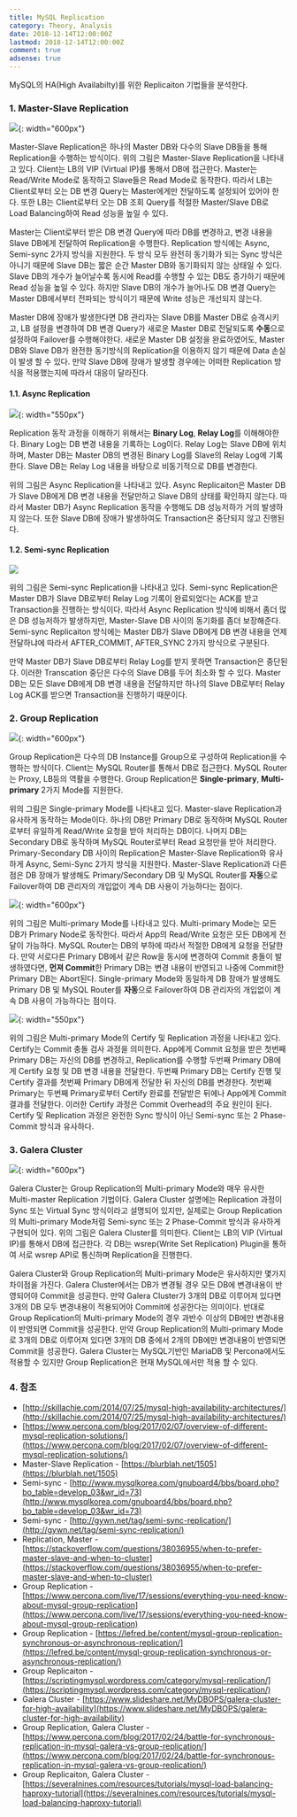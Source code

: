 ```yaml
---
title: MySQL Replication
category: Theory, Analysis
date: 2018-12-14T12:00:00Z
lastmod: 2018-12-14T12:00:00Z
comment: true
adsense: true
---
```


MySQL의 HA(High Availabilty)를 위한 Replicaiton 기법들을 분석한다.

### 1. Master-Slave Replication

![]({{site.baseurl}}/images/theory_analysis/MySQL_Replication/Master_Slave_Replication.PNG){: width="600px"}

Master-Slave Replication은 하나의 Master DB와 다수의 Slave DB들을 통해 Replication을 수행하는 방식이다. 위의 그림은 Master-Slave Replication을 나타내고 있다. Client는 LB의 VIP (Virtual IP)를 통해서 DB에 접근한다. Master는 Read/Write Mode로 동작하고 Slave들은 Read Mode로 동작한다. 따라서 LB는 Client로부터 오는 DB 변경 Query는 Master에게만 전달하도록 설정되어 있어야 한다. 또한 LB는 Client로부터 오는 DB 조회 Query를 적절한 Master/Slave DB로 Load Balancing하여 Read 성능을 높일 수 있다.

Master는 Client로부터 받은 DB 변경 Query에 따라 DB를 변경하고, 변경 내용을 Slave DB에게 전달하여 Replication을 수행한다. Replication 방식에는 Async, Semi-sync 2가지 방식을 지원한다. 두 방식 모두 완전히 동기화가 되는 Sync 방식은 아니기 때문에 Slave DB는 짧은 순간 Master DB와 동기화되지 않는 상태일 수 있다. Slave DB의 개수가 늘어날수록 동시에 Read를 수행할 수 있는 DB도 증가하기 때문에 Read 성능을 높일 수 있다. 하지만 Slave DB의 개수가 늘어나도 DB 변경 Query는 Master DB에서부터 전파되는 방식이기 때문에 Write 성능은 개선되지 않는다.

Master DB에 장애가 발생한다면 DB 관리자는 Slave DB를 Master DB로 승격시키고, LB 설정을 변경하여 DB 변경 Query가 새로운 Master DB로 전달되도록 **수동**으로 설정하여 Failover를 수행해야한다. 새로운 Master DB 설정을 완료하였어도, Master DB와 Slave DB가 완전한 동기방식의 Replication을 이용하지 않기 때문에 Data 손실이 발생 할 수 있다. 만약 Slave DB에 장애가 발생할 경우에는 어떠한 Replication 방식을 적용했는지에 따라서 대응이 달라진다.
 
#### 1.1. Async Replication

![]({{site.baseurl}}/images/theory_analysis/MySQL_Replication/Master_Slave_Async_Replication.PNG){: width="550px"}

Replication 동작 과정을 이해하기 위해서는 **Binary Log**, **Relay Log**를 이해해야한다. Binary Log는 DB 변경 내용을 기록하는 Log이다. Relay Log는 Slave DB에 위치하며, Master DB는 Master DB의 변경된 Binary Log를 Slave의 Relay Log에 기록한다. Slave DB는 Relay Log 내용을 바탕으로 비동기적으로 DB를 변경한다.

위의 그림은 Async Replication을 나타내고 있다. Async Replicaiton은 Master DB가 Slave DB에게 DB 변경 내용을 전달만하고 Slave DB의 상태를 확인하지 않는다. 따라서 Master DB가 Async Replication 동작을 수행해도 DB 성능저하가 거의 발생하지 않는다. 또한 Slave DB에 장애가 발생하여도 Transaction은 중단되지 않고 진행된다.

#### 1.2. Semi-sync Replication

![]({{site.baseurl}}/images/theory_analysis/MySQL_Replication/Master_Slave_Semi-sync_Replication.PNG)

위의 그림은 Semi-sync Replication을 나타내고 있다. Semi-sync Replication은 Master DB가 Slave DB로부터 Relay Log 기록이 완료되었다는 ACK를 받고 Transaction을 진행하는 방식이다. 따라서 Async Replication 방식에 비해서 좀더 많은 DB 성능저하가 발생하지만, Master-Slave DB 사이의 동기화를 좀더 보장해준다. Semi-sync Replicaiton 방식에는 Master DB가 Slave DB에게 DB 변경 내용을 언제 전달하냐에 따라서 AFTER_COMMIT, AFTER_SYNC 2가지 방식으로 구분된다.

만약 Master DB가 Slave DB로부터 Relay Log를 받지 못하면 Transaction은 중단된다. 이러한 Transcation 중단은 다수의 Slave DB를 두어 최소화 할 수 있다. Master DB는 모든 Slave DB에게 DB 변경 내용을 전달하지만 하나의 Slave DB로부터 Relay Log ACK를 받으면 Transaction을 진행하기 때문이다.

### 2. Group Replication

![]({{site.baseurl}}/images/theory_analysis/MySQL_Replication/Group_Replication_Single-primary.PNG){: width="600px"}

Group Replication은 다수의 DB Instance를 Group으로 구성하여 Replication을 수행하는 방식이다. Client는 MySQL Router를 통해서 DB로 접근한다. MySQL Router는 Proxy, LB등의 역활을 수행한다. Group Replication은 **Single-primary**, **Multi-primary** 2가지 Mode를 지원한다.

위의 그림은 Single-primary Mode를 나타내고 있다. Master-slave Replication과 유사하게 동작하는 Mode이다. 하나의 DB만 Primary DB로 동작하며 MySQL Router로부터 유일하게 Read/Write 요청을 받아 처리하는 DB이다. 나머지 DB는 Secondary DB로 동작하며 MySQL Router로부터 Read 요청만을 받아 처리한다. Primary-Secondary DB 사이의 Replication은 Master-Slave Replication와 유사하게 Async, Semi-Sync 2가지 방식을 지원한다. Master-Slave Replication과 다른 점은 DB 장애가 발생해도 Primary/Secondary DB 및 MySQL Router를 **자동**으로 Failover하여 DB 관리자의 개입없이 계속 DB 사용이 가능하다는 점이다.

![]({{site.baseurl}}/images/theory_analysis/MySQL_Replication/Group_Replication_Multi-primary.PNG){: width="600px"}

위의 그림은 Multi-primary Mode를 나타내고 있다. Multi-primary Mode는 모든 DB가 Primary Node로 동작한다. 따라서 App의 Read/Write 요청은 모든 DB에게 전달이 가능하다. MySQL Router는 DB의 부하에 따라서 적절한 DB에게 요청을 전달한다. 만약 서로다른 Primary DB에서 같은 Row을 동시에 변경하여 Commit 충돌이 발생하였다면, **먼져 Commit**한 Primary DB는 변경 내용이 반영되고 나중에 Commit한 Primary DB는 Abort된다. Single-primary Mode와 동일하게 DB 장애가 발생해도 Primary DB 및 MySQL Router를 **자동**으로 Failover하여 DB 관리자의 개입없이 계속 DB 사용이 가능하다는 점이다.

![]({{site.baseurl}}/images/theory_analysis/MySQL_Replication/Group_Replication_Multi-primary_Certify_Replication.PNG){: width="550px"}

위의 그림은 Multi-primary Mode의 Certify 및 Replication 과정을 나타내고 있다. Certify는 Commit 충돌 검사 과정을 의미한다. App에게 Commit 요청을 받은 첫번째 Primary DB는 자신의 DB를 변경하고, Replication를 수행할 두번째 Primary DB에게 Certify 요청 및 DB 변경 내용을 전달한다. 두번째 Primary DB는 Certify 진행 및 Certify 결과를 첫번째 Primary DB에게 전달한 뒤 자신의 DB를 변경한다. 첫번째 Primary는 두번째 Primary로부터 Certify 완료를 전달받은 뒤에나 App에게 Commit 결과를 전달한다. 이러한 Certify 과정은 Commit Overhead의 주요 원인이 된다. Certify 및 Replication 과정은 완전한 Sync 방식이 아닌 Semi-sync 또는 2 Phase-Commit 방식과 유사하다.

### 3. Galera Cluster

![]({{site.baseurl}}/images/theory_analysis/MySQL_Replication/Galera_Cluster.PNG){: width="600px"}

Galera Cluster는 Group Replication의 Multi-primary Mode와 매우 유사한 Multi-master Replication 기법이다. Galera Cluster 설명에는 Replication 과정이 Sync 또는 Virtual Sync 방식이라고 설명되어 있지만, 실제로는 Group Replication의 Multi-primary Mode처럼 Semi-sync 또는 2 Phase-Commit 방식과 유사하게 구현되어 있다. 위의 그림은 Galera Cluster를 의미한다. Client는 LB의 VIP (Virtual IP)를 통해서 DB에 접근한다. 각 DB는 wsrep(Write Set Replication) Plugin을 통하여 서로 wsrep API로 통신하며 Replication을 진행한다.

Galera Cluster와 Group Replication의 Multi-primary Mode은 유사하지만 몇가지 차이점을 가진다. Galera Cluster에서는 DB가 변경될 경우 모든 DB에 변경내용이 반영되어야 Commit을 성공한다. 만약 Galera Cluster가 3개의 DB로 이루어져 있다면 3개의 DB 모두 변경내용이 적용되어야 Commit에 성공한다는 의미이다. 반대로 Group Replication의 Multi-primary Mode의 경우 과반수 이상의 DB에만 변경내용이 반영되면 Commit을 성공한다. 만약 Group Replication의 Multi-primary Mode로 3개의 DB로 이루어져 있다면 3개의 DB 중에서 2개의 DB에만 변경내용이 반영되면 Commit을 성공한다. Galera Cluster는 MySQL기반인 MariaDB 및 Percona에서도 적용할 수 있지만 Group Replication은 현재 MySQL에서만 적용 할 수 있다.

### 4. 참조

* [http://skillachie.com/2014/07/25/mysql-high-availability-architectures/](http://skillachie.com/2014/07/25/mysql-high-availability-architectures/)
* [https://www.percona.com/blog/2017/02/07/overview-of-different-mysql-replication-solutions/](https://www.percona.com/blog/2017/02/07/overview-of-different-mysql-replication-solutions/)
* Master-Slave Replication - [https://blurblah.net/1505](https://blurblah.net/1505)
* Semi-sync - [http://www.mysqlkorea.com/gnuboard4/bbs/board.php?bo_table=develop_03&wr_id=73](http://www.mysqlkorea.com/gnuboard4/bbs/board.php?bo_table=develop_03&wr_id=73)
* Semi-sync - [http://gywn.net/tag/semi-sync-replication/](http://gywn.net/tag/semi-sync-replication/)
* Replication, Master - [https://stackoverflow.com/questions/38036955/when-to-prefer-master-slave-and-when-to-cluster](https://stackoverflow.com/questions/38036955/when-to-prefer-master-slave-and-when-to-cluster)
* Group Replication - [https://www.percona.com/live/17/sessions/everything-you-need-know-about-mysql-group-replication](https://www.percona.com/live/17/sessions/everything-you-need-know-about-mysql-group-replication)
* Group Replication - [https://lefred.be/content/mysql-group-replication-synchronous-or-asynchronous-replication/](https://lefred.be/content/mysql-group-replication-synchronous-or-asynchronous-replication/)
* Group Replicaiton - [https://scriptingmysql.wordpress.com/category/mysql-replication/](https://scriptingmysql.wordpress.com/category/mysql-replication/)
* Galera Cluster - [https://www.slideshare.net/MyDBOPS/galera-cluster-for-high-availability](https://www.slideshare.net/MyDBOPS/galera-cluster-for-high-availability)
* Group Replication, Galera Cluster -  [https://www.percona.com/blog/2017/02/24/battle-for-synchronous-replication-in-mysql-galera-vs-group-replication/](https://www.percona.com/blog/2017/02/24/battle-for-synchronous-replication-in-mysql-galera-vs-group-replication/)
* Group Replicaiton, Galera Cluster - [https://severalnines.com/resources/tutorials/mysql-load-balancing-haproxy-tutorial](https://severalnines.com/resources/tutorials/mysql-load-balancing-haproxy-tutorial)

